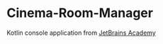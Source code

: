 # Cinema-Room-Manager
Kotlin console application from [JetBrains Academy](https://hyperskill.org/projects/138)
